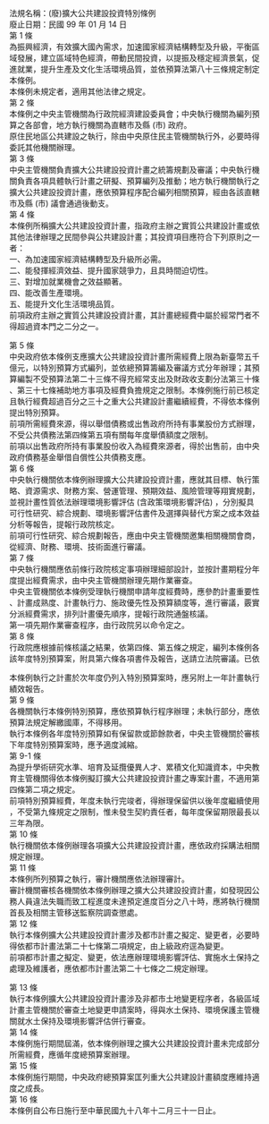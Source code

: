 法規名稱：(廢)擴大公共建設投資特別條例  
廢止日期：民國 99 年 01 月 14 日  
第 1 條  
為振興經濟，有效擴大國內需求，加速國家經濟結構轉型及升級，平衡區  
域發展，建立區域特色經濟，帶動民間投資，以提振及穩定經濟景氣，促  
進就業，提升生產及文化生活環境品質，並依預算法第八十三條規定制定  
本條例。  
本條例未規定者，適用其他法律之規定。  
第 2 條  
本條例之中央主管機關為行政院經濟建設委員會；中央執行機關為編列預  
算之各部會，地方執行機關為直轄市及縣 (市) 政府。  
原住民地區公共建設之執行，除由中央原住民主管機關執行外，必要時得  
委託其他機關辦理。  
第 3 條  
中央主管機關負責擴大公共建設投資計畫之統籌規劃及審議；中央執行機  
關負責各項具體執行計畫之研擬、預算編列及推動；地方執行機關執行之  
擴大公共建設投資計畫，應依預算程序配合編列相關預算，經由各該直轄  
市及縣 (市) 議會通過後動支。  
第 4 條  
本條例所稱擴大公共建設投資計畫，指政府主辦之實質公共建設計畫或依  
其他法律辦理之民間參與公共建設計畫；其投資項目應符合下列原則之一  
者：  
一、為加速國家經濟結構轉型及升級所必需。  
二、能發揮經濟效益、提升國家競爭力，且具時間迫切性。  
三、對增加就業機會之效益顯著。  
四、能改善生產環境。  
五、能提升文化生活環境品質。  
前項政府主辦之實質公共建設投資計畫，其計畫總經費中屬於經常門者不  
得超過資本門之二分之一。  


第 5 條  
中央政府依本條例支應擴大公共建設投資計畫所需經費上限為新臺幣五千  
億元，以特別預算方式編列，並依總預算籌編及審議方式分年辦理；其預  
算編製不受預算法第二十三條不得充經常支出及財政收支劃分法第三十條  
、第三十七條補助地方事項及經費負擔規定之限制。本條例施行前已核定  
且執行經費超過百分之三十之重大公共建設計畫繼續經費，不得依本條例  
提出特別預算。  
前項所需經費來源，得以舉借債務或出售政府所持有事業股份方式辦理，  
不受公共債務法第四條第五項有關每年度舉債額度之限制。  
前項以出售政府所持有事業股份收入為經費來源者，得於出售前，由中央  
政府債務基金舉借自償性公共債務支應。  
第 6 條  
中央執行機關依本條例辦理擴大公共建設投資計畫，應就其目標、執行策  
略、資源需求、財務方案、營運管理、預期效益、風險管理等翔實規劃，  
並視計畫性質依法辦理環境影響評估 (含政策環境影響評估) ，分別擬具  
可行性研究、綜合規劃、環境影響評估書件及選擇與替代方案之成本效益  
分析等報告，提報行政院核定。  
前項可行性研究、綜合規劃報告，應由中央主管機關邀集相關機關會商，  
從經濟、財務、環境、技術面進行審議。  
第 7 條  
中央執行機關應依前條行政院核定事項辦理細部設計，並按計畫期程分年  
度提出經費需求，由中央主管機關辦理先期作業審查。  
中央主管機關依本條例受理執行機關申請年度經費時，應參酌計畫重要性  
、計畫成熟度、計畫執行力、施政優先性及預算額度等，進行審議，覈實  
分派經費需求，排列計畫優先順序，提報行政院通盤核議。  
第一項先期作業審查程序，由行政院另以命令定之。  
第 8 條  
行政院應根據前條核議之結果，依第四條、第五條之規定，編列本條例各  
該年度特別預算案，附具第六條各項書件及報告，送請立法院審議。已依  


本條例執行之計畫於次年度仍列入特別預算案時，應另附上一年計畫執行  
績效報告。  
第 9 條  
各機關執行本條例特別預算，應依預算執行程序辦理；未執行部分，應依  
預算法規定解繳國庫，不得移用。  
執行本條例各年度特別預算如有保留款或節餘款者，中央主管機關於審核  
下年度特別預算案時，應予適度減縮。  
第 9-1 條  
為提升學術研究水準、培育及延攬優異人才、累積文化知識資本，中央教  
育主管機關得依本條例擬訂擴大公共建設投資計畫之專案計畫，不適用第  
四條第二項之規定。  
前項特別預算經費，年度未執行完竣者，得辦理保留供以後年度繼續使用  
，不受第九條規定之限制，惟未發生契約責任者，每年度保留期限最長以  
三年為限。  
第 10 條  
執行機關依本條例辦理各項擴大公共建設投資計畫，應依政府採購法相關  
規定辦理。  
第 11 條  
本條例所列預算之執行，審計機關應依法辦理審計。  
審計機關審核各機關依本條例辦理之擴大公共建設投資計畫，如發現因公  
務人員違法失職而致工程進度未達預定進度百分之八十時，應將執行機關  
首長及相關主管移送監察院調查懲處。  
第 12 條  
執行本條例擴大公共建設投資計畫涉及都市計畫之擬定、變更者，必要時  
得依都市計畫法第二十七條第二項規定，由上級政府逕為變更。  
前項都市計畫之擬定、變更，依法應辦理環境影響評估、實施水土保持之  
處理及維護者，應依都市計畫法第二十七條之二規定辦理。  


第 13 條  
執行本條例擴大公共建設投資計畫涉及非都市土地變更程序者，各級區域  
計畫主管機關於審查土地變更申請案時，得與水土保持、環境保護主管機  
關就水土保持及環境影響評估併行審查。  
第 14 條  
本條例施行期間屆滿，依本條例辦理之擴大公共建設投資計畫未完成部分  
所需經費，應循年度總預算案辦理。  
第 15 條  
本條例施行期間，中央政府總預算案匡列重大公共建設計畫額度應維持適  
度之成長。  
第 16 條  
本條例自公布日施行至中華民國九十八年十二月三十一日止。  


